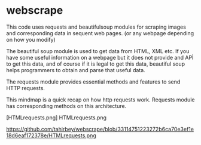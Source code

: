 # webscrape
This code uses requests and beautifulsoup modules for scraping images and corresponding data in sequent web pages. (or any webpage depending on how you modify)

The beautiful soup module is used to get data from HTML, XML etc. If you have some useful information on a webpage but it does not provide and APİ to get this data, and of course if it is legal to get this data, beautiful soup helps programmers to obtain and parse that useful data. 

The requests module provides essential methods and features to send HTTP requests.

This mindmap is a quick recap on how http requests work. Requests module has corresponding methods on this architecture.

[HTMLrequests.png] HTMLrequests.png

https://github.com/tahirbey/webscrape/blob/33114751223272b6ca70e3ef1e18d6eaf172378e/HTMLrequests.png
